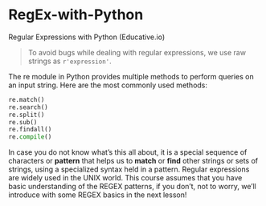 # RegEx-with-Python
Regular Expressions with Python (Educative.io)


> To avoid bugs while dealing with regular expressions, we use raw strings as ```r'expression'```.

The re module in Python provides multiple methods to perform queries on an input string. Here are the most commonly used methods:

```python
re.match()
re.search()
re.split()
re.sub()
re.findall()
re.compile()
```


In case you do not know what’s this all about, it is a special sequence of characters or **pattern** that helps us to **match** or **find** other strings or sets of strings, using a specialized syntax held in a pattern. Regular expressions are widely used in the UNIX world. This course assumes that you have basic understanding of the REGEX patterns, if you don’t, not to worry, we’ll introduce with some REGEX basics in the next lesson!

